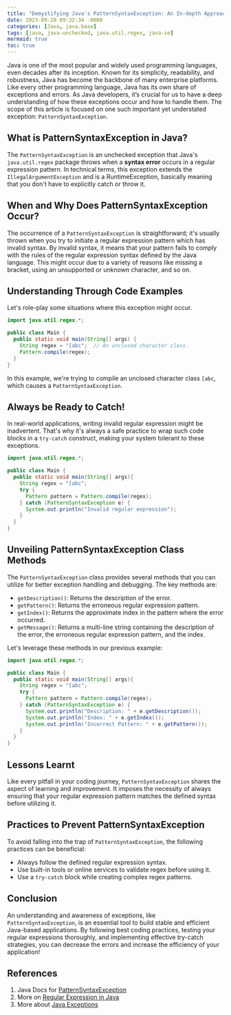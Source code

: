 ```yaml
---
title: "Demystifying Java's PatternSyntaxException: An In-depth Approach"
date: 2023-09-28 09:32:34 -0000
categories: [Java, java.base]
tags: [java, java-unchecked, java.util.regex, java-se]
mermaid: true
toc: true
---
```



Java is one of the most popular and widely used programming languages, even decades after its inception. Known for its simplicity, readability, and robustness, Java has become the backbone of many enterprise platforms. Like every other programming language, Java has its own share of exceptions and errors. As Java developers, it’s crucial for us to have a deep understanding of how these exceptions occur and how to handle them. The scope of this article is focused on one such important yet understated exception: `PatternSyntaxException`.

## What is PatternSyntaxException in Java?

The `PatternSyntaxException` is an unchecked exception that Java's `java.util.regex` package throws when a **syntax error** occurs in a regular expression pattern. In technical terms, this exception extends the `IllegalArgumentException` and is a RuntimeException, basically meaning that you don't have to explicitly catch or throw it.

## When and Why Does PatternSyntaxException Occur?

The occurrence of a `PatternSyntaxException` is straightforward; it's usually thrown when you try to initiate a regular expression pattern which has invalid syntax. By invalid syntax, it means that your pattern fails to comply with the rules of the regular expression syntax defined by the Java language. This might occur due to a variety of reasons like missing a bracket, using an unsupported or unknown character, and so on. 

## Understanding Through Code Examples

Let's role-play some situations where this exception might occur.

```java
import java.util.regex.*;

public class Main {
  public static void main(String[] args) {
    String regex = "[abc";  // An unclosed character class.
    Pattern.compile(regex);
  }
}
```

In this example, we're trying to compile an unclosed character class `[abc`, which causes a `PatternSyntaxException`.

## Always be Ready to Catch!

In real-world applications, writing invalid regular expression might be inadvertent. That's why it's always a safe practice to wrap such code blocks in a `try-catch` construct, making your system tolerant to these exceptions. 

```java
import java.util.regex.*;

public class Main {
  public static void main(String[] args){
    String regex = "[abc";
    try {
      Pattern pattern = Pattern.compile(regex);
    } catch (PatternSyntaxException e) {
      System.out.println("Invalid regular expression");
    }
  }
}
```
 
## Unveiling PatternSyntaxException Class Methods 

The `PatternSyntaxException` class provides several methods that you can utilize for better exception handling and debugging. The key methods are:

- `getDescription()`: Returns the description of the error.
- `getPattern()`: Returns the erroneous regular expression pattern.
- `getIndex()`: Returns the approximate index in the pattern where the error occurred.
- `getMessage()`: Returns a multi-line string containing the description of the error, the erroneous regular expression pattern, and the index.

Let's leverage these methods in our previous example: 

```java
import java.util.regex.*;

public class Main {
  public static void main(String[] args){
    String regex = "[abc";
    try {
      Pattern pattern = Pattern.compile(regex);
    } catch (PatternSyntaxException e) {
      System.out.println("Description: " + e.getDescription());
      System.out.println("Index: " + e.getIndex());
      System.out.println("Incorrect Pattern: " + e.getPattern());
    }
  }
}
```

## Lessons Learnt

Like every pitfall in your coding journey, `PatternSyntaxException` shares the aspect of learning and improvement. It imposes the necessity of always ensuring that your regular expression pattern matches the defined syntax before utilizing it. 

## Practices to Prevent PatternSyntaxException

To avoid falling into the trap of `PatternSyntaxException`, the following practices can be beneficial:

- Always follow the defined regular expression syntax.
- Use built-in tools or online services to validate regex before using it.
- Use a `try-catch` block while creating complex regex patterns.
  
## Conclusion

An understanding and awareness of exceptions, like `PatternSyntaxException`, is an essential tool to build stable and efficient Java-based applications. By following best coding practices, testing your regular expressions thoroughly, and implementing effective try-catch strategies, you can decrease the errors and increase the efficiency of your application!

## References
1. Java Docs for [PatternSyntaxException](https://docs.oracle.com/javase/7/docs/api/java/util/regex/PatternSyntaxException.html)
2. More on [Regular Expression in Java](https://docs.oracle.com/javase/tutorial/essential/regex/)
3. More about [Java Exceptions](https://docs.oracle.com/javase/tutorial/essential/exceptions/)